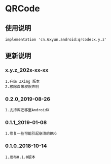 ﻿QRCode
===

使用说明
---
```
implementation 'cn.6xyun.android:qrcode:x.y.z'
```

更新说明
---
### x.y.z_202x-xx-xx
    1.升级 ZXing 版本
    2.移除自带权限声明

### 0.2.0_2019-08-26
    1.支持库迁移至AndroidX

### 0.1.1_2019-01-08
    1.修复一些可能引起崩溃的BUG

### 0.1.0_2018-10-14
    1.发布0.1.0版本